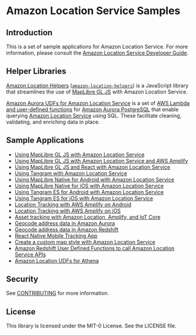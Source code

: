 # Amazon Location Service Samples

## Introduction

This is a set of sample applications for Amazon Location Service. For more information, please
consult the [Amazon Location Service Developer
Guide](https://docs.aws.amazon.com/location/latest/developerguide).

## Helper Libraries

[Amazon Location Helpers](amazon-location-helpers/)
([`amazon-location-helpers`](https://www.npmjs.com/package/amazon-location-helpers)) is a JavaScript
library that streamlines the use of [MapLibre GL JS](https://maplibre.org/maplibre-gl-js-docs/api/)
with Amazon Location Service.

[Amazon Aurora UDFs for Amazon Location Service](aurora-udfs/) is a set of [AWS Lambda and user-defined functions](https://docs.aws.amazon.com/AmazonRDS/latest/AuroraUserGuide/PostgreSQL-Lambda.html) for [Amazon Aurora PostgreSQL](https://aws.amazon.com/rds/aurora/postgresql-features/) that enable querying [Amazon Location Service](https://aws.amazon.com/location/) using SQL. These facilitate cleaning, validating, and enriching data in place.

## Sample Applications

* [Using MapLibre GL JS with Amazon Location Service](maplibre-gl-js/)
* [Using MapLibre GL JS with Amazon Location Service and AWS Amplify](maplibre-gl-js-amplify/)
* [Using MapLibre GL JS and React with Amazon Location Service](maplibre-gl-js-react/)
* [Using Tangram with Amazon Location Service](tangram-js/)
* [Using MapLibre Native for Android with Amazon Location Service](maplibre-native-android/)
* [Using MapLibre Native for iOS with Amazon Location Service](maplibre-native-ios/)
* [Using Tangram ES for Android with Amazon Location Service](tangram-es-android/)
* [Using Tangram ES for iOS with Amazon Location Service](tangram-es-ios/)
* [Location Tracking with AWS Amplify on Android](tracking-android/)
* [Location Tracking with AWS Amplify on iOS](tracking-ios/)
* [Asset tracking with Amazon Location, Amplify, and IoT Core](maplibre-js-react-iot-asset-tracking/)
* [Geocode address data in Amazon Aurora](geocode-udf-lambda-aurora/)
* [Geocode address data in Amazon Redshift](geocode-udf-lambda-redshift/)
* [React Native Mobile Tracking App](https://github.com/aws-samples/amazon-location-service-mobile-tracker-react)
* [Create a custom map style with Amazon Location Service](create-custom-map-style/)
* [Amazon Redshift User Defined Functions to call Amazon Location Service APIs](https://github.com/aws-samples/amazon-redshift-location-user-defined-functions)
* [Amazon Location UDFs for Athena](athena-udfs/)

## Security

See [CONTRIBUTING](CONTRIBUTING.md#security-issue-notifications) for more information.

## License

This library is licensed under the MIT-0 License. See the LICENSE file.
